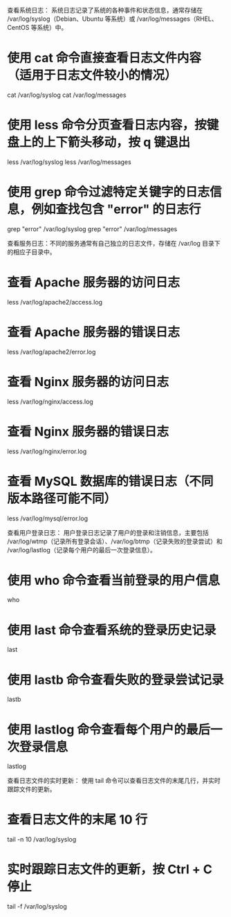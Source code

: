 
查看系统日志：
系统日志记录了系统的各种事件和状态信息，通常存储在 /var/log/syslog（Debian、Ubuntu 等系统）或 /var/log/messages（RHEL、CentOS 等系统）中。
# 使用 cat 命令直接查看日志文件内容（适用于日志文件较小的情况）
cat /var/log/syslog
cat /var/log/messages

# 使用 less 命令分页查看日志内容，按键盘上的上下箭头移动，按 q 键退出
less /var/log/syslog
less /var/log/messages

# 使用 grep 命令过滤特定关键字的日志信息，例如查找包含 "error" 的日志行
grep "error" /var/log/syslog
grep "error" /var/log/messages


查看服务日志：不同的服务通常有自己独立的日志文件，存储在 /var/log 目录下的相应子目录中。
# 查看 Apache 服务器的访问日志
less /var/log/apache2/access.log

# 查看 Apache 服务器的错误日志
less /var/log/apache2/error.log

# 查看 Nginx 服务器的访问日志
less /var/log/nginx/access.log

# 查看 Nginx 服务器的错误日志
less /var/log/nginx/error.log

# 查看 MySQL 数据库的错误日志（不同版本路径可能不同）
less /var/log/mysql/error.log



查看用户登录日志：
用户登录日志记录了用户的登录和注销信息，主要包括 /var/log/wtmp（记录所有登录会话）、/var/log/btmp（记录失败的登录尝试）和 /var/log/lastlog（记录每个用户的最后一次登录信息）。
# 使用 who 命令查看当前登录的用户信息
who

# 使用 last 命令查看系统的登录历史记录
last

# 使用 lastb 命令查看失败的登录尝试记录
lastb

# 使用 lastlog 命令查看每个用户的最后一次登录信息
lastlog

查看日志文件的实时更新：
使用 tail 命令可以查看日志文件的末尾几行，并实时跟踪文件的更新。
# 查看日志文件的末尾 10 行
tail -n 10 /var/log/syslog

# 实时跟踪日志文件的更新，按 Ctrl + C 停止
tail -f /var/log/syslog